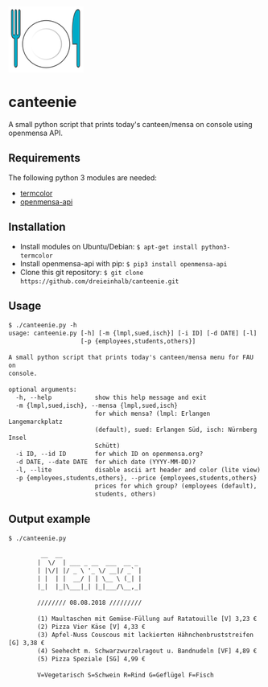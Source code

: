 ![canteenie logo](/icon/canteenie_logo.png)

# canteenie

A small python script that prints today's canteen/mensa on console using openmensa API.

## Requirements

The following python 3 modules are needed:

* [termcolor](https://pypi.org/project/termcolor/)
* [openmensa-api](https://github.com/brennerm/openmensa-api)

## Installation

* Install modules on Ubuntu/Debian: `$ apt-get install python3-termcolor`
* Install openmensa-api with pip: `$ pip3 install openmensa-api`
* Clone this git repository: `$ git clone https://github.com/dreieinhalb/canteenie.git`

## Usage

```
$ ./canteenie.py -h
usage: canteenie.py [-h] [-m {lmpl,sued,isch}] [-i ID] [-d DATE] [-l]
                    [-p {employees,students,others}]

A small python script that prints today's canteen/mensa menu for FAU on
console.

optional arguments:
  -h, --help            show this help message and exit
  -m {lmpl,sued,isch}, --mensa {lmpl,sued,isch}
                        for which mensa? (lmpl: Erlangen Langemarckplatz
                        (default), sued: Erlangen Süd, isch: Nürnberg Insel
                        Schütt)
  -i ID, --id ID        for which ID on openmensa.org?
  -d DATE, --date DATE  for which date (YYYY-MM-DD)?
  -l, --lite            disable ascii art header and color (lite view)
  -p {employees,students,others}, --price {employees,students,others}
                        prices for which group? (employees (default),
                        students, others)
```

## Output example

```
$ ./canteenie.py
                                     
         __  __                      
        |  \/  | ___ _ __  ___  __ _ 
        | |\/| |/ _ \ '_ \/ __|/ _` |
        | |  | |  __/ | | \__ \ (_| |
        |_|  |_|\___|_| |_|___/\__,_|
                                     
        //////// 08.08.2018 /////////

        (1) Maultaschen mit Gemüse-Füllung auf Ratatouille [V] 3,23 €
        (2) Pizza Vier Käse [V] 4,33 €
        (3) Apfel-Nuss Couscous mit lackierten Hähnchenbruststreifen [G] 3,38 €
        (4) Seehecht m. Schwarzwurzelragout u. Bandnudeln [VF] 4,89 €
        (5) Pizza Speziale [SG] 4,99 €

        V=Vegetarisch S=Schwein R=Rind G=Geflügel F=Fisch 

```

